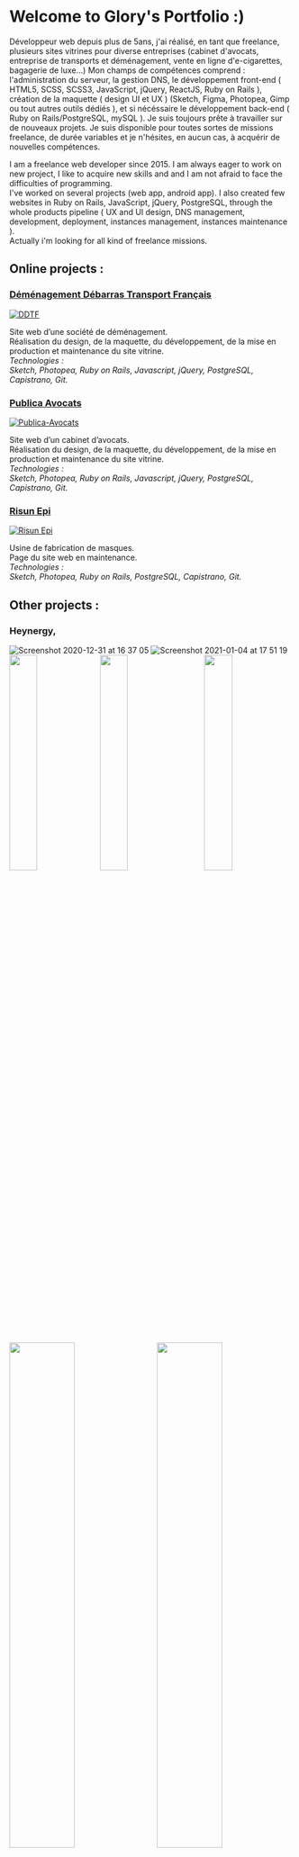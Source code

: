 # Welcome to Glory's Portfolio :)

Développeur web depuis plus de 5ans, j'ai réalisé, en tant que freelance, plusieurs sites vitrines pour diverse entreprises (cabinet d'avocats, entreprise de transports et déménagement, vente en ligne d'e-cigarettes, bagagerie de luxe...)
Mon champs de compétences comprend : l'administration du serveur, la gestion DNS, le développement front-end ( HTML5, SCSS, SCSS3, JavaScript, jQuery, ReactJS, Ruby on Rails ), création de la maquette ( design UI et UX ) (Sketch, Figma, Photopea, Gimp ou tout autres outils dédiés ), et si nécéssaire le développement back-end ( Ruby on Rails/PostgreSQL, mySQL ).
Je suis toujours prête à travailler sur de nouveaux projets.
Je suis disponible pour toutes sortes de missions freelance, de durée variables et je n'hésites, en aucun cas, à acquérir de nouvelles compétences. 
  
I am a freelance web developer since 2015.
I am always eager to work on new project, I like to acquire new skills and and I am not afraid to face the difficulties of programming.  
I've worked on several projects (web app, android app). I also created few websites in Ruby on Rails, JavaScript, jQuery, PostgreSQL, through the whole products pipeline ( UX and UI design, DNS management, development, deployment, instances management, instances maintenance ).  
Actually i'm looking for all kind of freelance missions. 
 


## Online projects :

### [Déménagement Débarras Transport Français](https://www.demenagement-ddtf.com/)


[![DDTF](https://user-images.githubusercontent.com/9435304/103358761-a81e6680-4ab6-11eb-8bdb-cd93987e4cfc.png)](https://www.demenagement-ddtf.com/)

  
Site web d’une société de déménagement.  
Réalisation du design, de la maquette, du développement, de la mise en production et maintenance du site vitrine.    
_Technologies :  
Sketch, Photopea, Ruby on Rails, Javascript, jQuery, PostgreSQL, Capistrano, Git._


### [Publica Avocats](https://www.publica-avocats.com/)


[![Publica-Avocats](https://user-images.githubusercontent.com/9435304/103362862-04cf5080-4aba-11eb-8fc6-30da9d21d588.png)](https://www.publica-avocats.com/)
    
Site web d’un cabinet d’avocats.  
Réalisation du design, de la maquette, du développement, de la mise en production et maintenance du site vitrine.  
_Technologies :    
Sketch, Photopea, Ruby on Rails, Javascript, jQuery, PostgreSQL, Capistrano, Git._

### [Risun Epi](https://risunepi.com/)


[![Risun Epi](https://user-images.githubusercontent.com/9435304/103365816-3bf53000-4ac1-11eb-964d-c94c4b92684e.png)](https://risunepi.com/)
  
Usine de fabrication de masques.   
Page du site web en maintenance.  
_Technologies :    
Sketch, Photopea, Ruby on Rails, PostgreSQL, Capistrano, Git._

## Other projects :

### Heynergy, 


![Screenshot 2020-12-31 at 16 37 05](https://user-images.githubusercontent.com/9435304/103558358-d3d58e00-4eb4-11eb-8f4d-07d8ecc0b128.png)
![Screenshot 2021-01-04 at 17 51 19](https://user-images.githubusercontent.com/9435304/103558823-873e8280-4eb5-11eb-8648-feddad69b5f8.png)
<img src="https://user-images.githubusercontent.com/9435304/103690896-a9a7cd00-4f95-11eb-8185-292af623c2f1.png" width="31.33%" align="left"><img src="https://user-images.githubusercontent.com/9435304/103691056-d8be3e80-4f95-11eb-9d24-452dc822276a.png" width="31.33%" align="left"><img src="https://user-images.githubusercontent.com/9435304/103691093-eb387800-4f95-11eb-8532-d54c03dcca83.png" width="31.33%" align="right">

<img src="https://user-images.githubusercontent.com/9435304/103691119-fa1f2a80-4f95-11eb-8e49-d01f58d88843.png" width="48%"><img src="https://user-images.githubusercontent.com/9435304/103691148-06a38300-4f96-11eb-841f-c51044f4545e.png" width="48%" align="right">

Comparateur de fournisseur d’énergie pour le conté de New York. Développement front-end et back-end.
Réalisation du design et de la maquette du site web.
Intégration du mode de paiement en ligne.
_Technologies :  
Sketch, Ruby on Rails, Javascript, jQuery, Stripe._

### Cai Media,


![001-login page](https://user-images.githubusercontent.com/9435304/103559552-9a058700-4eb6-11eb-9042-d2c91a719fed.png)
![002-welcome Admin](https://user-images.githubusercontent.com/9435304/103559574-a558b280-4eb6-11eb-9bfa-c02ee59e4fe3.png)
<img src="https://user-images.githubusercontent.com/9435304/103559627-bdc8cd00-4eb6-11eb-8b1a-05bd6ad50392.png" width="48%"><img src="https://user-images.githubusercontent.com/9435304/103559840-126c4800-4eb7-11eb-9a84-bf765182d117.png" width="48%" align="right">  

Écrans Android publicitaire déstinés à être mis en place dans différentes boutiques (tabac, pharmacies...).
Réalisation du design et de la maquette de l’application de diffusion des vidéos publicitaire. Réalisation de l’application sous Android.
Réalisation du design et de la maquette du back-office (gestion du status des écrans, du contenu diffusé, listing des clients).
Développement front-end et back-end.
Technologies :  
Sketch, Ruby on Rails, Javascript, jQuery, Android.
